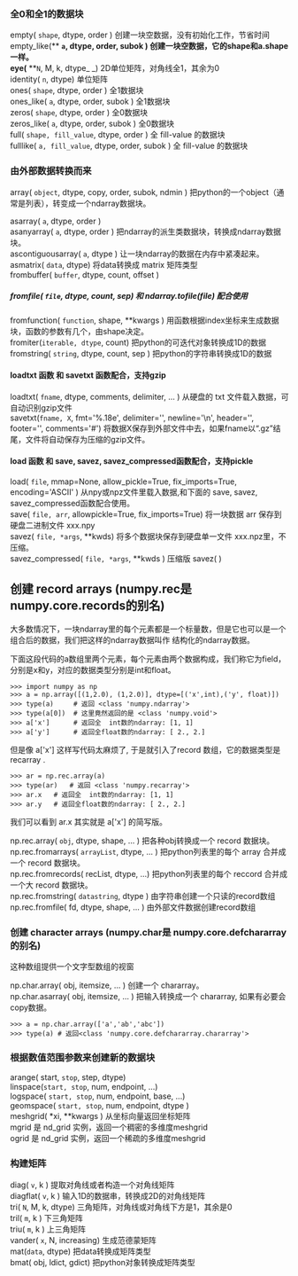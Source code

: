 ### 全0和全1的数据块

empty\( `shape`,      dtype,  order \)           创建一块空数据，没有初始化工作，节省时间  
empty\_like\(** **`a`,      dtype, order, subok \)  创建一块空数据，它的shape和a.shape一样。  
eye\(** **`N`,     M, k, dtype_ _\)  2D单位矩阵，对角线全1，其余为0  
identity\( `n`,    dtype\)      单位矩阵  
ones\( `shape`,  dtype, order \)            全1数据块  
ones\_like\( `a`,  dtype, order, subok \) 全1数据块  
zeros\( `shape`,  dtype, order \) 全0数据块  
zeros\_like\( `a`,  dtype, order, subok \) 全0数据块  
full\( `shape, fill_value`, dtype, order \) 全 fill-value 的数据块  
fulllike\( `a, fill_value`,  dtype, order, subok \) 全 fill-value 的数据块

### 由外部数据转换而来

array\( `object`, dtype, copy, order, subok, ndmin \)  把python的一个object（通常是列表），转变成一个ndarray数据块。

asarray\( `a`,  dtype, order \)  
asanyarray\( `a`, dtype, order \) 把ndarray的派生类数据块，转换成ndarray数据块。  
ascontiguousarray\( `a`, dtype \) 让一块ndarray的数据在内存中紧凑起来。  
asmatrix\( `data`,  dtype\) 将data转换成 matrix 矩阵类型  
frombuffer\( `buffer`, dtype, count, offset \)

##### fromfile\( `file`, dtype, count, sep\)  和 ndarray.tofile\(file\) 配合使用

fromfunction\( `function`, shape, \*\*kwargs \) 用函数根据index坐标来生成数据块，函数的参数有几个，由shape决定。  
fromiter\(`iterable, dtype`,    count\)   把python的可迭代对象转换成1D的数据  
fromstring\( `string`, dtype, count, sep \)   把python的字符串转换成1D的数据

#### loadtxt 函数 和 savetxt 函数配合，支持gzip

loadtxt\( `fname`, dtype, comments,  delimiter, ... \)   从硬盘的 txt 文件载入数据，可自动识别gzip文件  
savetxt\(`fname, X`, fmt='%.18e', delimiter='', newline='\n', header='', footer='', comments='\#'\) 将数据X保存到外部文件中去，如果fname以“.gz”结尾，文件将自动保存为压缩的gzip文件。

#### load 函数 和 save, savez, savez\_compressed函数配合，支持pickle

load\( `file`, mmap=None, allow\_pickle=True, fix\_imports=True, encoding='ASCII' \) 从npy或npz文件里载入数据,和下面的 save,  savez,  savez\_compressed函数配合使用。  
save\( `file, arr`,   allowpickle=True, fix\_imports=True\) 将一块数据 arr 保存到硬盘二进制文件 xxx.npy  
savez\( `file, *args`, \*\*kwds\)  将多个数据块保存到硬盘单一文件 xxx.npz里，不压缩。  
savez\_compressed\( `file, *args`, \*\*kwds \)  压缩版 savez\( \)

## 创建 record arrays \(numpy.rec是numpy.core.records的别名\)

大多数情况下，一块ndarray里的每个元素都是一个标量数，但是它也可以是一个组合后的数据，我们把这样的ndarray数据叫作 结构化的ndarray数据。

下面这段代码的a数组里两个元素，每个元素由两个数据构成，我们称它为field，分别是x和y，对应的数据类型分别是int和float。

```
>>> import numpy as np
>>> a = np.array([(1,2.0), (1,2.0)], dtype=[('x',int),('y', float)])
>>> type(a)     # 返回 <class 'numpy.ndarray'>
>>> type(a[0])  # 这里竟然返回的是 <class 'numpy.void'>
>>> a['x']      # 返回全  int数的ndarray: [1, 1]
>>> a['y']      # 返回全float数的ndarray: [ 2., 2.]
```

但是像 a\['x'\] 这样写代码太麻烦了, 于是就引入了record 数组，它的数据类型是 recarray .

```
>>> ar = np.rec.array(a)
>>> type(ar)   # 返回 <class 'numpy.recarray'>
>>> ar.x   # 返回全  int数的ndarray: [1, 1]
>>> ar.y   # 返回全float数的ndarray: [ 2., 2.]
```

我们可以看到 ar.x 其实就是 a\['x'\] 的简写版。

np.rec.array\( `obj`,  dtype, shape, ... \)           把各种obj转换成一个 record 数据块。  
np.rec.fromarrays\( `arrayList`,  dtype, ... \) 把python列表里的每个 array 合并成一个 record 数据块。  
np.rec.fromrecords\( recList, dtype, ...\)          把python列表里的每个 reccord 合并成一个大 record 数据块。  
np.rec.fromstring\( `datastring`,  dtype \)    由字符串创建一个只读的record数组  
np.rec.fromfile\( fd, dtype, shape, ... \)            由外部文件数据创建record数组

### 创建 character arrays \(numpy.char是 numpy.core.defchararray的别名\)

这种数组提供一个文字型数组的视窗

np.char.array\( obj, itemsize, ... \)     创建一个 chararray。  
np.char.asarray\( obj, itemsize, ... \) 把输入转换成一个 chararray, 如果有必要会copy数据。

```
>>> a = np.char.array(['a','ab','abc'])
>>> type(a) # 返回<class 'numpy.core.defchararray.chararray'>
```

### 根据数值范围参数来创建新的数据块

arange\( start, `stop`, step,  dtype\)  
linspace\(`start, stop`,  num,  endpoint, ...\)  
logspace\( `start, stop`, num, endpoint, base, ...\)  
geomspace\( `start, stop`, num, endpoint, dtype \)  
meshgrid\( \*xi, \*\*kwargs \) 从坐标向量返回坐标矩阵  
mgrid           是 nd\_grid 实例，返回一个稠密的多维度meshgrid  
ogrid            是 nd\_grid 实例，返回一个稀疏的多维度meshgrid

### 构建矩阵

diag\( `v`, k \) 提取对角线或者构造一个对角线矩阵  
diagflat\( `v`, k \) 输入1D的数据串，转换成2D的对角线矩阵  
tri\( `N`, M, k, dtype\) 三角矩阵，对角线或对角线下方是1，其余是0  
tril\( `m`, k \) 下三角矩阵  
triu\( `m`, k \) 上三角矩阵  
vander\( `x`, N, increasing\) 生成范德蒙矩阵  
mat\(`data`, dtype\) 把data转换成矩阵类型  
bmat\( obj, ldict, gdict\) 把python对象转换成矩阵类型

